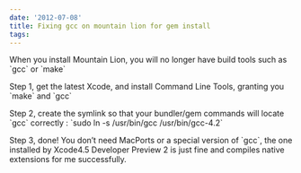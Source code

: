 ```yaml
---
date: '2012-07-08'
title: Fixing gcc on mountain lion for gem install
tags: 
---
```

<p>When you install Mountain Lion, you will no longer have build tools such as `gcc` or `make`</p>
<p>Step 1, get the latest Xcode, and install Command Line Tools, granting you `make` and `gcc`</p>
<p>Step 2, create the symlink so that your bundler/gem commands will locate `gcc` correctly&#160;: `sudo ln -s /usr/bin/gcc /usr/bin/gcc-4.2`</p>
<p>Step 3, done! You don&#8217;t need MacPorts or a special version of `gcc`, the one installed by Xcode4.5 Developer Preview 2 is just fine and compiles native extensions for me successfully.</p>
